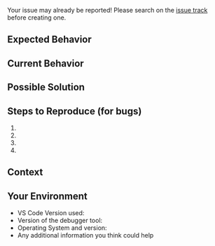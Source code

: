 Your issue may already be reported!
Please search on the [issue track](https://github.com/Unity-Technologies/vscode-unity-debug/issues) before creating one.

## Expected Behavior
<!---If you're describing a bug, tell us what should happen-->
<!---If you're suggesting a change/improvement, tell us how it should work-->

## Current Behavior
<!---If describing a bug, tell us what happens instead of the expected behavior-->
<!---If suggesting a change/improvement, explain the difference from current behavior-->

## Possible Solution
<!---Not obligatory, but suggest a fix/reason for the bug,-->
<!---or ideas how to implement the addition or change-->

## Steps to Reproduce (for bugs)
<!---Provide a link to a live example, or an unambiguous set of steps to-->
<!---reproduce this bug. Include code to reproduce, if relevant-->
1.
2.
3.
4.

## Context
<!---How has this issue affected you? What are you trying to accomplish?-->
<!---Providing context helps us come up with a solution that is most useful in the real world-->

## Your Environment
* VS Code Version used:
* Version of the debugger tool:
* Operating System and version:
* Any additional information you think could help
